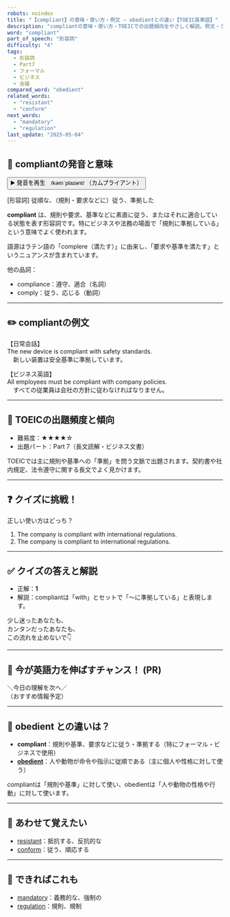 ```yaml
---
robots: noindex
title: "【compliant】の意味・使い方・例文 ― obedientとの違い【TOEIC英単語】"
description: "compliantの意味・使い方・TOEICでの出題傾向をやさしく解説。例文・クイズ付きでobedientとの違いもわかりやすく学べます。"
word: "compliant"
part_of_speech: "形容詞"
difficulty: "4"
tags:
  - 形容詞
  - Part7
  - フォーマル
  - ビジネス
  - 会議
compared_word: "obedient"
related_words:
  - "resistant"
  - "conform"
next_words:
  - "mandatory"
  - "regulation"
last_update: "2025-05-04"
---
```


## 🔰 compliantの発音と意味

<button class="play-audio" onclick="playTTS('compliant')">
  <span class="play-audio-main">
    ▶️ 発音を再生　/kəmˈplaɪənt/
  </span>
  <span class="play-audio-sub">
    （カムプライアント）
  </span>
</button>

[形容詞] 従順な、（規則・要求などに）従う、準拠した

**compliant** は、規則や要求、基準などに素直に従う、またはそれに適合している状態を表す形容詞です。特にビジネスや法務の場面で「規則に準拠している」という意味でよく使われます。

語源はラテン語の「complere（満たす）」に由来し、「要求や基準を満たす」というニュアンスが含まれています。

他の品詞：  
- compliance：遵守、適合（名詞）
- comply：従う、応じる（動詞）

---

## ✏️ compliantの例文

【日常会話】  
The new device is compliant with safety standards.  
　新しい装置は安全基準に準拠しています。

【ビジネス英語】  
All employees must be compliant with company policies.  
　すべての従業員は会社の方針に従わなければなりません。

---

## 🎯 TOEICの出題頻度と傾向

- 難易度：★★★★☆
- 出題パート：Part 7（長文読解・ビジネス文書）

TOEICでは主に規則や基準への「準拠」を問う文脈で出題されます。契約書や社内規定、法令遵守に関する長文でよく見かけます。

---

## ❓ クイズに挑戦！

正しい使い方はどっち？

1. The company is compliant with international regulations.  
2. The company is compliant to international regulations.

---

## ✅ クイズの答えと解説

- 正解：**1**
- 解説：compliantは「with」とセットで「～に準拠している」と表現します。

少し迷ったあなたも、  
カンタンだったあなたも、  
この流れを止めないで👇️

---

## 🚀 今が英語力を伸ばすチャンス！ (PR)

<div class="info-center">
＼今日の理解を次へ／<br>  
（おすすめ情報予定）
</div>

---

## 🤔  obedient との違いは？

- **compliant**：規則や基準、要求などに従う・準拠する（特にフォーマル・ビジネスで使用）
- **[obedient](/obedient)**：人や動物が命令や指示に従順である（主に個人や性格に対して使う）

compliantは「規則や基準」に対して使い、obedientは「人や動物の性格や行動」に対して使います。

---

## 🧩 あわせて覚えたい

- [resistant](/resistant)：抵抗する、反抗的な
- [conform](/conform)：従う、順応する

---

## 📖 できればこれも

- [mandatory](/mandatory)：義務的な、強制の
- [regulation](/regulation)：規則、規制

<!-- cvid: aid36_bid45 -->
